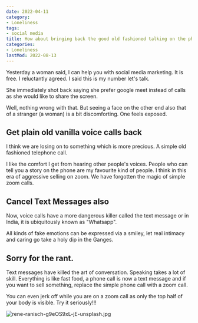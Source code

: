 ```yaml
---
date: 2022-04-11
category:
- Loneliness
tags:
- social media
title: How about bringing back the good old fashioned talking on the phone
categories:
- Loneliness
lastMod: 2022-08-13
---
```

Yesterday a woman said, I can help you with social media marketing. It is free. I reluctantly agreed. I said this is my number let's talk.

She immediately shot back saying she prefer google meet instead of calls as she would like to share the screen.

Well, nothing wrong with that. But seeing a face on the other end also that of a stranger (a woman) is a bit discomforting. One feels exposed.

## Get plain old vanilla voice calls back

I think we are losing on to something which is more precious. A simple old fashioned telephone call.

I like the comfort I get from hearing other people's voices. People who can tell you a story on the phone are my favourite kind of people. I think in this era of aggressive selling on zoom. We have forgotten the magic of simple zoom calls.

## Cancel Text Messages also

Now, voice calls have a more dangerous killer called the text message or in India, it is ubiquitously known as "Whatsapp".

All kinds of fake emotions can be expressed via a smiley, let real intimacy and caring go take a holy dip in the Ganges.

## Sorry for the rant.

Text messages have killed the art of conversation. Speaking takes a lot of skill. Everything is like fast food, a phone call is now a text message and if you want to sell something, replace the simple phone call with a zoom call.

You can even jerk off while you are on a zoom call as only the top half of your body is visible. Try it seriously!!!

![rene-ranisch-g9eOS9xL-jE-unsplash.jpg](https://manojnayak.mataroa.blog/images/1c5b9a53.jpeg)

